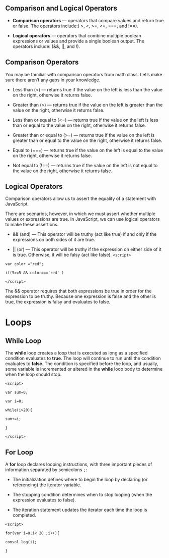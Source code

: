 ## Comparison and Logical Operators

 * **Comparison operators** — operators that compare values and return true or false. The operators include:( >, <, >=, <=, ===, and !==).

* **Logical operators** — operators that combine multiple boolean expressions or values and provide a single boolean output. The operators include: (&&, ||, and !).

## Comparison Operators

You may be familiar with comparison operators from math class. Let’s make sure there aren’t any gaps in your knowledge.

* Less than (<) — returns true if the value on the left is less than the value on the right, otherwise it returns false.

* Greater than (>) — returns true if the value on the left is greater than the value on the right, otherwise it returns false.

* Less than or equal to (<=) — returns true if the value on the left is less than or equal to the value on the right, otherwise it returns false.

* Greater than or equal to (>=) — returns true if the value on the left is greater than or equal to the value on the right, otherwise it returns false.

* Equal to (===) — returns true if the value on the left is equal to the value on the right, otherwise it returns false.

* Not equal to (!==) — returns true if the value on the left is not equal to the value on the right, otherwise it returns false.

## Logical Operators
Comparison operators allow us to assert the equality of a statement with JavaScript.

There are scenarios, however, in which we must assert whether multiple values or expressions are true. In JavaScript, we can use logical operators to make these assertions.
* && (and) — This operator will be truthy (act like true) if and only if the expressions on both sides of it are true.

* || (or) — This operator will be truthy if the expression on either side of it is true. Otherwise, it will be falsy (act like false).
```<script>```

```var color ="red";```

```if(5>=5 && color==='red' )```

```</script>```

The && operator requires that both expressions be true in order for the expression to be truthy. Because one expression is false and the other is true, the expression is falsy and evaluates to false.


# Loops

## While Loop

The **while** loop creates a loop that is executed as long as a specified condition evaluates to **true**. The loop will continue to run until the condition evaluates to **false**. The condition is specified before the loop, and usually, some variable is incremented or altered in the **while** loop body to determine when the loop should stop.

```<script>```

```var sum=0;```

```var i=0;```

```while(i>20){```

```sum+=i;```

```}```

```</script>```

## For Loop
A **for** loop declares looping instructions, with three important pieces of information separated by semicolons ```;```:

* The initialization defines where to begin the loop by declaring (or referencing) the iterator variable.

* The stopping condition determines when to stop looping (when the expression evaluates to false).

* The iteration statement updates the iterator each time the loop is completed.

```<script>```

```for(var i=0;i< 20 ;i++){```

 ```consol.log(i);```

```}```